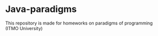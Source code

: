 # Java-paradigms
This repository is made for homeworks on paradigms of programming (ITMO University)
